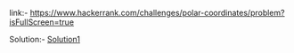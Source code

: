 link:- https://www.hackerrank.com/challenges/polar-coordinates/problem?isFullScreen=true

Solution:- [Solution1](https://github.com/Shripad735/CodingProblems/blob/main/Hackerrank/polarcoordinate/polarcoordinate.py)
